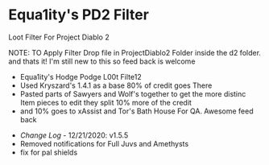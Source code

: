 # Equa1ity's PD2 Filter
Loot Filter For Project Diablo 2

NOTE:
TO Apply Filter Drop file in ProjectDiablo2 Folder inside the d2 folder. and thats it!
I'm still new to this so feed back is welcome

* Equa1ity's  Hodge Podge L00t Filte12
* Used Kryszard's 1.4.1 as a base 80% of credit goes There
* Pasted parts of Sawyers and Wolf's together to get the more distinc Item pieces to edit they split 10% more of the credit
* and 10% goes to xAssist and Tor's Bath House For QA. Awesome feed back


- *Change Log* -
12/21/2020: v1.5.5
- Removed notifications for Full Juvs and Amethysts
- fix for pal shields
